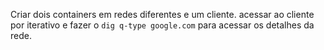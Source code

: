 Criar dois containers em redes diferentes e um cliente. 
acessar ao cliente por iterativo e fazer o ```dig q-type google.com``` para acessar os detalhes da rede. 